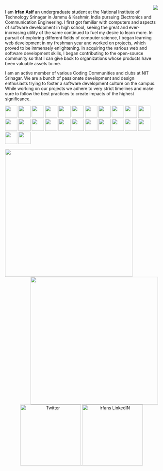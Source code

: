  
  <img align='right' src="https://media2.giphy.com/media/3pTZ5pUYLUHh6/giphy.gif?cid=ecf05e47qztdtr5j5zmu561r9wv8ojwced5iy14s4gpinqj9&rid=giphy.gif&ct=s">
<p align="left" width="50%">
 I am <b>Irfan Asif</b> an undergraduate student at the National Institute of Technology Srinagar in Jammu & Kashmir, India pursuing Electronics and Communication Engineering. I first got familiar with computers and aspects of software development in high school, seeing the great and ever-increasing utility of the same continued to fuel my desire to learn more. In pursuit of exploring different fields of computer science, I began learning web development in my freshman year and worked on projects, which proved to be immensely enlightening. In acquiring the various web and software development skills, I began contributing to the open-source community so that I can give back to organizations whose products have been valuable assets to me. 

I am an active member of various Coding Communities and clubs at NIT Srinagar. We are a bunch of passionate development and design enthusiasts trying to foster a software development culture on the campus. While working on our projects we adhere to very strict timelines and make sure to follow the best practices to create impacts of the highest significance.
</p> 
<p align="left">  
  <img height="40" src="https://img.shields.io/badge/C-00599C?style=for-the-badge&logo=c&logoColor=white">
  <img height="40"  src="https://img.shields.io/badge/C%2B%2B-00599C?style=for-the-badge&logo=c%2B%2B&logoColor=white">
  <img height="40"  src="https://img.shields.io/badge/Java-ED8B00?style=for-the-badge&logo=java&logoColor=white">
  <img height="40"  src="https://img.shields.io/badge/JavaScript-323330?style=for-the-badge&logo=javascript&logoColor=F7DF1E">
  <img height="40"  src="https://img.shields.io/badge/TypeScript-007ACC?style=for-the-badge&logo=typescript&logoColor=white">
  <img height="40"  src="https://img.shields.io/badge/Go-00ADD8?style=for-the-badge&logo=go&logoColor=white">
  <img height="40"  src="https://img.shields.io/badge/Python-FFD43B?style=for-the-badge&logo=python&logoColor=darkgreen">
  <img height="40"  src="https://img.shields.io/badge/Shell_Script-121011?style=for-the-badge&logo=gnu-bash&logoColor=white">
  <img height="40"  src="https://img.shields.io/badge/HTML5-E34F26?style=for-the-badge&logo=html5&logoColor=white">
  <img height="40"  src="https://img.shields.io/badge/CSS3-1572B6?style=for-the-badge&logo=css3&logoColor=white">
  <img height="40"  src="https://img.shields.io/badge/Sass-CC6699?style=for-the-badge&logo=sass&logoColor=white">
  <img height="40"  src="https://img.shields.io/badge/React-20232A?style=for-the-badge&logo=react&logoColor=61DAFB">
  <img height="40"  src="https://img.shields.io/badge/Express.js-000000?style=for-the-badge&logo=express&logoColor=white">
  <img  height="40" src="https://img.shields.io/badge/Tailwind_CSS-38B2AC?style=for-the-badge&logo=tailwind-css&logoColor=white">
  <img height="40"  src="https://img.shields.io/badge/Docker-2CA5E0?style=for-the-badge&logo=docker&logoColor=white">
  <img height="40"  src="https://img.shields.io/badge/Adobe%20Photoshop-31A8FF?style=for-the-badge&logo=Adobe%20Photoshop&logoColor=black">
  <img height="40"  src="https://img.shields.io/badge/Adobe%20XD-470137?style=for-the-badge&logo=Adobe%20XD&logoColor=#FF61F6">
  <img height="40"  src="https://img.shields.io/badge/Figma-F24E1E?style=for-the-badge&logo=figma&logoColor=white">
  <img height="40"  src="https://img.shields.io/badge/Node.js-339933?style=for-the-badge&logo=nodedotjs&logoColor=white">
  <img height="40"  src="https://img.shields.io/badge/Express.js-000000?style=for-the-badge&logo=express&logoColor=white">
  <img height="40"  src="https://img.shields.io/badge/npm-CB3837?style=for-the-badge&logo=npm&logoColor=white">
  <img height="40"  src="https://img.shields.io/badge/Yarn-2C8EBB?style=for-the-badge&logo=yarn&logoColor=white">
  <img  height="40" src="https://img.shields.io/badge/MongoDB-white?style=for-the-badge&logo=mongodb&logoColor=4EA94B">
  <img height="40"  src="https://img.shields.io/badge/MySQL-00000F?style=for-the-badge&logo=mysql&logoColor=white">
 
</p>


  <img align="left" width="420" src="https://github-readme-stats.vercel.app/api?username=demonicirfan&show_icons=true&theme=gotham">
  <img align="right" width="420"  src="http://github-readme-streak-stats.herokuapp.com?user=demonicirfan&theme=gotham">
<p align="center">  
<a href="https://twitter.com/demonicirfan">
  <img height="200" alt=" Twitter" src="https://media2.giphy.com/media/iFUiSYMNPvIJZDpMKN/giphy.gif?cid=790b7611dae4d0e429ce5944ca4756ffae53d387943806d6&rid=giphy.gif&ct=s" />
</a>
<a href="https://www.linkedin.com/in/demonicirfan/">
  <img height="200" alt="irfans LinkedIN"src="https://media2.giphy.com/media/stdqoZQtv5JVM1mI1j/giphy.gif?cid=ecf05e474xcntaqo25kopix8z3lb5m4nzjpziaohtwbgctrj&rid=giphy.gif&ct=s" />
</p>

   

